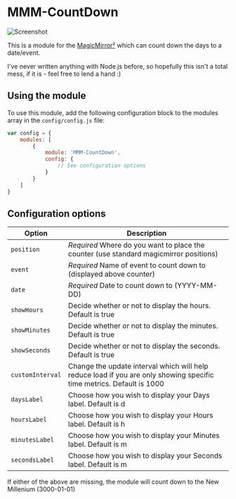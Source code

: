 # MMM-CountDown
![Screenshot](https://github.com/boazarad/MMM-CountDown/raw/master/screenshots/screenshot.png)

This is a module for the [MagicMirror²](https://github.com/MichMich/MagicMirror/) which can count down the days to a date/event.

I've never written anything with Node.js before, so hopefully this isn't a total mess, if it is - feel free to lend a hand :)

## Using the module

To use this module, add the following configuration block to the modules array in the `config/config.js` file:
```js
var config = {
    modules: [
        {
            module: 'MMM-CountDown',
            config: {
                // See configuration options
            }
        }
    ]
}
```

## Configuration options

| Option           | Description
|----------------- |-----------
| `position`        | *Required* Where do you want to place the counter (use standard magicmirror positions)
| `event`        | *Required* Name of event to count down to (displayed above counter)
| `date`        | *Required* Date to count down to (YYYY-MM-DD)
| `showHours` | Decide whether or not to display the hours. Default is true
| `showMinutes` | Decide whether or not to display the minutes. Default is true
| `showSeconds` | Decide whether or not to display the seconds. Default is true
| `customInterval` | Change the update interval which will help reduce load if you are only showing specific time metrics. Default is 1000
| `daysLabel` | Choose how you wish to display your Days label. Default is d
| `hoursLabel` | Choose how you wish to display your Hours label. Default is h
| `minutesLabel` | Choose how you wish to display your Minutes label. Default is m
| `secondsLabel` | Choose how you wish to display your Seconds label. Default is m

If either of the above are missing, the module will count down to the New Millenium (3000-01-01)
